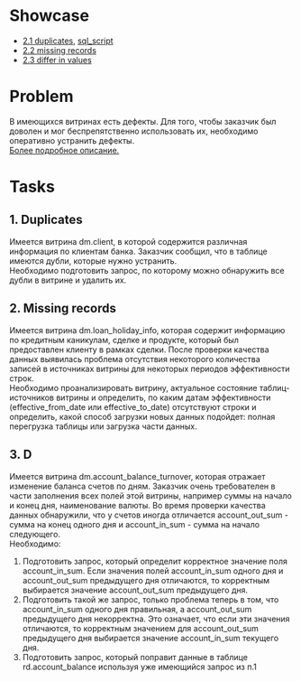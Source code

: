 # Showcase
- [2.1 duplicates](https://disk.yandex.ru/client/disk/neoflex?idApp=client&dialog=slider&idDialog=%2Fdisk%2Fneoflex%2Fproject_work_2_1.mkv), [sql_script](sql_scripts/client_del_duplicates.sql)
- [2.2 missing records](https://disk.yandex.ru/client/disk/neoflex)
- [2.3 differ in values](https://disk.yandex.ru/client/disk/neoflex)
# Problem
В имеющихся витринах есть дефекты. Для того, чтобы заказчик был доволен и мог беспрепятственно иcпользовать их, необходимо оперативно устранить дефекты.  
[Более подробное описание.](project_materials/project_description.md)  
# Tasks
## 1. Duplicates
Имеется витрина dm.client, в которой содержится различная информация по клиентам банка. Заказчик сообщил, что в таблице имеются дубли, которые нужно устранить.  
Необходимо подготовить запрос, по которому можно обнаружить все дубли в витрине и удалить их.

## 2. Missing records
Имеется витрина dm.loan_holiday_info, которая содержит информацию по кредитным каникулам, сделке и продукте, который был предоставлен клиенту в рамках сделки. После проверки качества данных выявилась проблема отсутствия некоторого количества записей в источниках витрины для некоторых периодов эффективности строк.  
Необходимо проанализировать витрину, актуальное состояние таблиц-источников витрины и определить, по каким датам эффективности (effective_from_date или effective_to_date) отсутствуют строки и определить, какой способ загрузки новых данных подойдет: полная перегрузка таблицы или загрузка части данных.  

## 3. D
Имеется витрина dm.account_balance_turnover, которая отражает изменение баланса счетов по дням. Заказчик очень требователен в части заполнения всех полей этой витрины, например суммы на начало и конец дня, наименование валюты. Во время проверки качества данных обнаружили, что у счетов иногда отличается account_out_sum - сумма на конец одного дня и account_in_sum - сумма на начало следующего.  
Необходимо:
1) Подготовить запрос, который определит корректное значение поля account_in_sum. Если значения полей account_in_sum одного дня и account_out_sum предыдущего дня отличаются, то корректным выбирается значение account_out_sum предыдущего дня.
2) Подготовить такой же запрос, только проблема теперь в том, что account_in_sum одного дня правильная, а account_out_sum предыдущего дня некорректна. Это означает, что если эти значения отличаются, то корректным значением для account_out_sum предыдущего дня выбирается значение account_in_sum текущего дня.
3) Подготовить запрос, который поправит данные в таблице rd.account_balance используя уже имеющийся запрос из п.1

